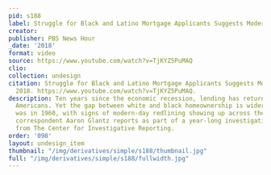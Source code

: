 ```yaml
---
pid: s188
label: Struggle for Black and Latino Mortgage Applicants Suggests Modern-Day Redlining
creator:
publisher: PBS News Hour
_date: '2018'
format: video
source: https://www.youtube.com/watch?v=TjKYZ5PuMAQ
clio:
collection: undesign
citation: Struggle for Black and Latino Mortgage Applicants Suggests Modern-Day Redlining,
  2018. https://www.youtube.com/watch?v=TjKYZ5PuMAQ.
description: Ten years since the economic recession, lending has returned for many
  Americans. Yet the gap between white and black homeownership is wider now than it
  was in 1960, with signs of modern-day redlining showing up across the country. Special
  correspondent Aaron Glantz reports as part of a year-long investigation by Reveal
  from The Center for Investigative Reporting.
order: '098'
layout: undesign_item
thumbnail: "/img/derivatives/simple/s188/thumbnail.jpg"
full: "/img/derivatives/simple/s188/fullwidth.jpg"
---
```

